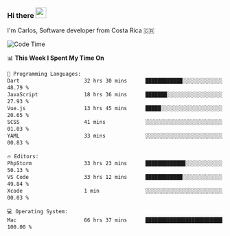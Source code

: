 ### Hi there <img src="https://media.giphy.com/media/hvRJCLFzcasrR4ia7z/giphy.gif" width="25px" height="25px">

I'm Carlos, Software developer from Costa Rica 🇨🇷

[//]: # (<a href="https://app.daily.dev/carum98"><img src="https://github.com/carum98/carum98/blob/main/devcard.svg" width="400" alt="Carlos Umaña Acevedo's Dev Card"/></a>)


<!--START_SECTION:waka-->
![Code Time](http://img.shields.io/badge/Code%20Time-10%2C871%20hrs%2040%20mins-blue)

📊 **This Week I Spent My Time On** 

```text
💬 Programming Languages: 
Dart                     32 hrs 30 mins      ████████████░░░░░░░░░░░░░   48.79 % 
JavaScript               18 hrs 36 mins      ███████░░░░░░░░░░░░░░░░░░   27.93 % 
Vue.js                   13 hrs 45 mins      █████░░░░░░░░░░░░░░░░░░░░   20.65 % 
SCSS                     41 mins             ░░░░░░░░░░░░░░░░░░░░░░░░░   01.03 % 
YAML                     33 mins             ░░░░░░░░░░░░░░░░░░░░░░░░░   00.83 % 

🔥 Editors: 
PhpStorm                 33 hrs 23 mins      █████████████░░░░░░░░░░░░   50.13 % 
VS Code                  33 hrs 12 mins      ████████████░░░░░░░░░░░░░   49.84 % 
Xcode                    1 min               ░░░░░░░░░░░░░░░░░░░░░░░░░   00.03 % 

💻 Operating System: 
Mac                      66 hrs 37 mins      █████████████████████████   100.00 % 
```


<!--END_SECTION:waka-->
